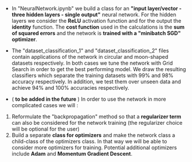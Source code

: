 - In "NeuralNetwork.ipynb" we build a class for an **"input layer/vector - three hidden layers - single output"** neural network.
For the hidden layers we consider the **ReLU** activation function and for the output the **identity** function.
The **cost function** used in the calculations is the **sum of squared errors** and the network is **trained with a "minibatch SGD" optimizer**.

- The "dataset_classification_1" and "dataset_classification_2" files contain applications of the network in circular and moon-shaped datasets respectively.
In both cases we tune the network with Grid Search in order to get the best performing model. We draw the resulting classifiers which separate the training datasets with 99% and 98% accuracy respectively. In addition, we test them over unseen data and achieve 94% and 100% accuracies respectively.

- ( **to be added in the future** )
In order to use the network in more complicated cases we will : 
1. Reformulate the "backpropagation" method so that a **regularizer term** can also be considered for the network training (the regularizer choice will be optional for the user)
2. Build a separate **class for optimizers** and make the network class a child-class of the optimizers class. In that way we will be able to consider more optimizers for training. Potential additional optimizers include **Adam** and **Momentum Gradient Descent**.
